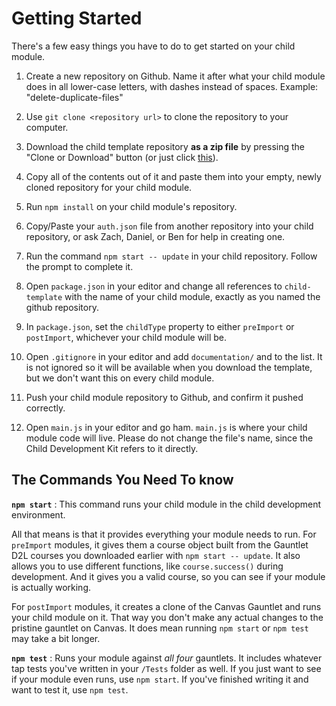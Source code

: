# Getting Started

There's a few easy things you have to do to get started on your child module.

1. Create a new repository on Github. Name it after what your child module does in all lower-case letters, with dashes instead of spaces. Example: "delete-duplicate-files"

2. Use `git clone <repository url>` to clone the repository to your computer.

3. Download the child template repository **as a zip file** by pressing the "Clone or Download" button (or just click [this](https://github.com/byuitechops/child-template/archive/master.zip)).

4. Copy all of the contents out of it and paste them into your empty, newly cloned repository for your child module.

5. Run `npm install` on your child module's repository.

6. Copy/Paste your `auth.json` file from another repository into your child repository, or ask Zach, Daniel, or Ben for help in creating one.

7. Run the command `npm start -- update` in your child repository. Follow the prompt to complete it.

8. Open `package.json` in your editor and change all references to `child-template` with the name of your child module, exactly as you named the github repository.

9. In `package.json`, set the `childType` property to either `preImport` or `postImport`, whichever your child module will be.

10. Open `.gitignore` in your editor and add `documentation/` and to the list. It is not ignored so it will be available when you download the template, but we don't want this on every child module.

10. Push your child module repository to Github, and confirm it pushed correctly.

11. Open `main.js` in your editor and go ham. `main.js` is where your child module code will live. Please do not change the file's name, since the Child Development Kit refers to it directly.

## The Commands You Need To know

**`npm start`** : This command runs your child module in the child development environment.

All that means is that it provides everything your module needs to run. For `preImport` modules, it gives them a course object built from the Gauntlet D2L courses you downloaded earlier with `npm start -- update`. It also allows you to use different functions, like `course.success()` during development. And it gives you a valid course, so you can see if your module is actually working.

For `postImport` modules, it creates a clone of the Canvas Gauntlet and runs your child module on it. That way you don't make any actual changes to the pristine gauntlet on Canvas. It does mean running `npm start` or `npm test` may take a bit longer.

**`npm test`** : Runs your module against *all four* gauntlets. It includes whatever tap tests you've written in your `/Tests` folder as well. If you just want to see if your module even runs, use `npm start`. If you've finished writing it and want to test it, use `npm test`.
